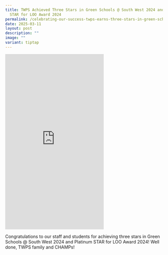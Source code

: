 ```yaml
---
title: TWPS Achieved Three Stars in Green Schools @ South West 2024 and Platinum
  STAR for LOO Award 2024
permalink: /celebrating-our-success-twps-earns-three-stars-in-green-schools/
date: 2025-03-11
layout: post
description: ""
image: ""
variant: tiptap
---
```

<p></p>
<div class="iframe-wrapper">
<iframe height="560" width="315" allowfullscreen="true" frameborder="0" src="https://www.youtube.com/embed/6N5bVguHTwQ"></iframe>
</div>
<p>Congratulations to our staff and students for achieving three stars in
Green Schools @ South West 2024 and Platinum STAR for LOO Award 2024! Well
done, TWPS family and CHAMPs!</p>
<p></p>